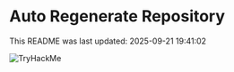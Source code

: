 # Auto Regenerate Repository

This README was last updated: 2025-09-21 19:41:02

 ![TryHackMe](https://tryhackme.com/badge/533634)